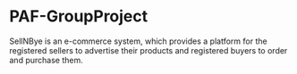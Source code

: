 # PAF-GroupProject
SellNBye is an e-commerce system, which provides a platform for the registered sellers to advertise their products and registered buyers to order and purchase them.
